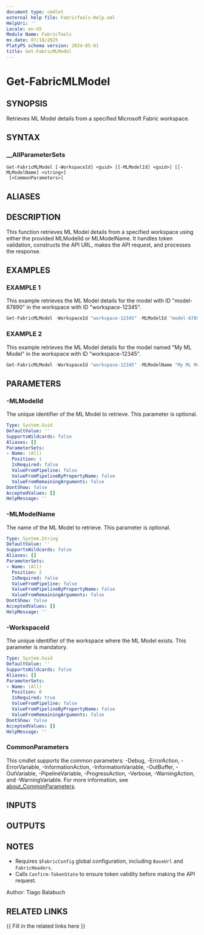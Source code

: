 ```yaml
---
document type: cmdlet
external help file: FabricTools-Help.xml
HelpUri: ''
Locale: en-US
Module Name: FabricTools
ms.date: 07/18/2025
PlatyPS schema version: 2024-05-01
title: Get-FabricMLModel
---
```


# Get-FabricMLModel

## SYNOPSIS

Retrieves ML Model details from a specified Microsoft Fabric workspace.

## SYNTAX

### __AllParameterSets

```
Get-FabricMLModel [-WorkspaceId] <guid> [[-MLModelId] <guid>] [[-MLModelName] <string>]
 [<CommonParameters>]
```

## ALIASES

## DESCRIPTION

This function retrieves ML Model details from a specified workspace using either the provided MLModelId or MLModelName.
It handles token validation, constructs the API URL, makes the API request, and processes the response.

## EXAMPLES

### EXAMPLE 1

This example retrieves the ML Model details for the model with ID "model-67890" in the workspace with ID "workspace-12345".

```powershell
Get-FabricMLModel -WorkspaceId "workspace-12345" -MLModelId "model-67890"
```

### EXAMPLE 2

This example retrieves the ML Model details for the model named "My ML Model" in the workspace with ID "workspace-12345".

```powershell
Get-FabricMLModel -WorkspaceId "workspace-12345" -MLModelName "My ML Model"
```

## PARAMETERS

### -MLModelId

The unique identifier of the ML Model to retrieve.
This parameter is optional.

```yaml
Type: System.Guid
DefaultValue: ''
SupportsWildcards: false
Aliases: []
ParameterSets:
- Name: (All)
  Position: 1
  IsRequired: false
  ValueFromPipeline: false
  ValueFromPipelineByPropertyName: false
  ValueFromRemainingArguments: false
DontShow: false
AcceptedValues: []
HelpMessage: ''
```

### -MLModelName

The name of the ML Model to retrieve.
This parameter is optional.

```yaml
Type: System.String
DefaultValue: ''
SupportsWildcards: false
Aliases: []
ParameterSets:
- Name: (All)
  Position: 2
  IsRequired: false
  ValueFromPipeline: false
  ValueFromPipelineByPropertyName: false
  ValueFromRemainingArguments: false
DontShow: false
AcceptedValues: []
HelpMessage: ''
```

### -WorkspaceId

The unique identifier of the workspace where the ML Model exists.
This parameter is mandatory.

```yaml
Type: System.Guid
DefaultValue: ''
SupportsWildcards: false
Aliases: []
ParameterSets:
- Name: (All)
  Position: 0
  IsRequired: true
  ValueFromPipeline: false
  ValueFromPipelineByPropertyName: false
  ValueFromRemainingArguments: false
DontShow: false
AcceptedValues: []
HelpMessage: ''
```

### CommonParameters

This cmdlet supports the common parameters: -Debug, -ErrorAction, -ErrorVariable,
-InformationAction, -InformationVariable, -OutBuffer, -OutVariable, -PipelineVariable,
-ProgressAction, -Verbose, -WarningAction, and -WarningVariable. For more information, see
[about_CommonParameters](https://go.microsoft.com/fwlink/?LinkID=113216).

## INPUTS

## OUTPUTS

## NOTES

- Requires `$FabricConfig` global configuration, including `BaseUrl` and `FabricHeaders`.
- Calls `Confirm-TokenState` to ensure token validity before making the API request.

Author: Tiago Balabuch

## RELATED LINKS

{{ Fill in the related links here }}

